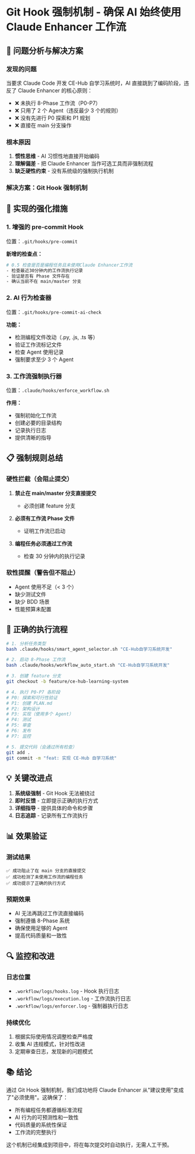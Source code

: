 # Git Hook 强制机制 - 确保 AI 始终使用 Claude Enhancer 工作流

## 🎯 问题分析与解决方案

### 发现的问题
当要求 Claude Code 开发 CE-Hub 自学习系统时，AI 直接跳到了编码阶段，违反了 Claude Enhancer 的核心原则：
- ❌ 未执行 8-Phase 工作流（P0-P7）
- ❌ 只用了 2 个 Agent（违反最少 3 个的规则）
- ❌ 没有先进行 P0 探索和 P1 规划
- ❌ 直接在 main 分支操作

### 根本原因
1. **惯性思维** - AI 习惯性地直接开始编码
2. **理解偏差** - 把 Claude Enhancer 当作可选工具而非强制流程
3. **缺乏硬性约束** - 没有系统级的强制执行机制

### 解决方案：Git Hook 强制机制

## 🔧 实现的强化措施

### 1. 增强的 pre-commit Hook
位置：`.git/hooks/pre-commit`

**新增的检查点：**
```bash
# 0.5 检查是否是编程任务且未使用Claude Enhancer工作流
- 检查最近30分钟内的工作流执行记录
- 验证是否有 Phase 文件存在
- 确认当前不在 main/master 分支
```

### 2. AI 行为检查器
位置：`.git/hooks/pre-commit-ai-check`

**功能：**
- 检测编程文件改动（.py, .js, .ts 等）
- 验证工作流标记文件
- 检查 Agent 使用记录
- 强制要求至少 3 个 Agent

### 3. 工作流强制执行器
位置：`.claude/hooks/enforce_workflow.sh`

**作用：**
- 强制初始化工作流
- 创建必要的目录结构
- 记录执行日志
- 提供清晰的指导

## 📋 强制规则总结

### 硬性拦截（会阻止提交）
1. **禁止在 main/master 分支直接提交**
   - 必须创建 feature 分支

2. **必须有工作流 Phase 文件**
   - 证明工作流已启动

3. **编程任务必须通过工作流**
   - 检查 30 分钟内的执行记录

### 软性提醒（警告但不阻止）
- Agent 使用不足（< 3 个）
- 缺少测试文件
- 缺少 BDD 场景
- 性能预算未配置

## 🚀 正确的执行流程

```bash
# 1. 分析任务类型
bash .claude/hooks/smart_agent_selector.sh "CE-Hub自学习系统开发"

# 2. 启动 8-Phase 工作流
bash .claude/hooks/workflow_auto_start.sh "CE-Hub自学习系统开发"

# 3. 创建 feature 分支
git checkout -b feature/ce-hub-learning-system

# 4. 执行 P0-P7 各阶段
# P0: 探索和可行性验证
# P1: 创建 PLAN.md
# P2: 架构设计
# P3: 实现（使用多个 Agent）
# P4: 测试
# P5: 审查
# P6: 发布
# P7: 监控

# 5. 提交代码（会通过所有检查）
git add .
git commit -m "feat: 实现 CE-Hub 自学习系统"
```

## 💡 关键改进点

1. **系统级强制** - Git Hook 无法被绕过
2. **即时反馈** - 立即提示正确的执行方式
3. **详细指导** - 提供具体的命令和步骤
4. **日志追踪** - 记录所有工作流执行

## 📊 效果验证

### 测试结果
```
✅ 成功阻止了在 main 分支的直接提交
✅ 成功检测了未使用工作流的编程任务
✅ 成功提示了正确的执行方式
```

### 预期效果
- AI 无法再跳过工作流直接编码
- 强制遵循 8-Phase 系统
- 确保使用足够的 Agent
- 提高代码质量和一致性

## 🔍 监控和改进

### 日志位置
- `.workflow/logs/hooks.log` - Hook 执行日志
- `.workflow/logs/execution.log` - 工作流执行日志
- `.workflow/logs/enforcer.log` - 强制器执行日志

### 持续优化
1. 根据实际使用情况调整检查严格度
2. 收集 AI 违规模式，针对性改进
3. 定期审查日志，发现新的问题模式

## 📚 结论

通过 Git Hook 强制机制，我们成功地将 Claude Enhancer 从"建议使用"变成了"必须使用"。这确保了：
- 所有编程任务都遵循标准流程
- AI 行为的可预测性和一致性
- 代码质量的系统性保证
- 工作流的完整执行

这个机制已经集成到项目中，将在每次提交时自动执行，无需人工干预。